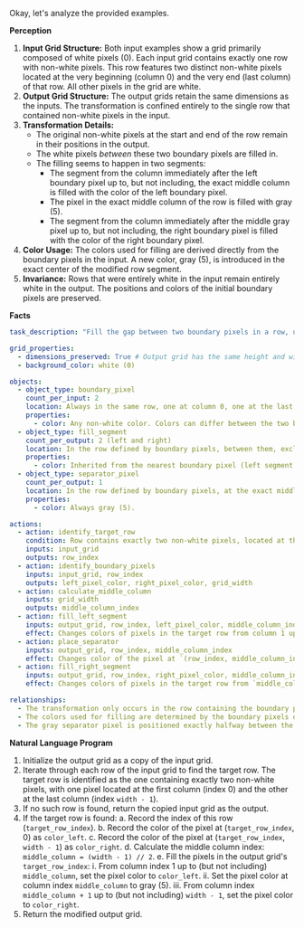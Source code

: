 Okay, let's analyze the provided examples.

**Perception**

1.  **Input Grid Structure:** Both input examples show a grid primarily composed of white pixels (0). Each input grid contains exactly one row with non-white pixels. This row features two distinct non-white pixels located at the very beginning (column 0) and the very end (last column) of that row. All other pixels in the grid are white.
2.  **Output Grid Structure:** The output grids retain the same dimensions as the inputs. The transformation is confined entirely to the single row that contained non-white pixels in the input.
3.  **Transformation Details:**
    *   The original non-white pixels at the start and end of the row remain in their positions in the output.
    *   The white pixels *between* these two boundary pixels are filled in.
    *   The filling seems to happen in two segments:
        *   The segment from the column immediately after the left boundary pixel up to, but not including, the exact middle column is filled with the color of the left boundary pixel.
        *   The pixel in the exact middle column of the row is filled with gray (5).
        *   The segment from the column immediately after the middle gray pixel up to, but not including, the right boundary pixel is filled with the color of the right boundary pixel.
4.  **Color Usage:** The colors used for filling are derived directly from the boundary pixels in the input. A new color, gray (5), is introduced in the exact center of the modified row segment.
5.  **Invariance:** Rows that were entirely white in the input remain entirely white in the output. The positions and colors of the initial boundary pixels are preserved.

**Facts**


```yaml
task_description: "Fill the gap between two boundary pixels in a row, using their respective colors and placing a gray separator in the middle."

grid_properties:
  - dimensions_preserved: True # Output grid has the same height and width as the input.
  - background_color: white (0)

objects:
  - object_type: boundary_pixel
    count_per_input: 2
    location: Always in the same row, one at column 0, one at the last column.
    properties:
      - color: Any non-white color. Colors can differ between the two boundary pixels.
  - object_type: fill_segment
    count_per_output: 2 (left and right)
    location: In the row defined by boundary pixels, between them, excluding the middle column.
    properties:
      - color: Inherited from the nearest boundary pixel (left segment uses left pixel color, right segment uses right pixel color).
  - object_type: separator_pixel
    count_per_output: 1
    location: In the row defined by boundary pixels, at the exact middle column index `(width - 1) // 2`.
    properties:
      - color: Always gray (5).

actions:
  - action: identify_target_row
    condition: Row contains exactly two non-white pixels, located at the first and last columns.
    inputs: input_grid
    outputs: row_index
  - action: identify_boundary_pixels
    inputs: input_grid, row_index
    outputs: left_pixel_color, right_pixel_color, grid_width
  - action: calculate_middle_column
    inputs: grid_width
    outputs: middle_column_index
  - action: fill_left_segment
    inputs: output_grid, row_index, left_pixel_color, middle_column_index
    effect: Changes colors of pixels in the target row from column 1 up to `middle_column_index - 1` to `left_pixel_color`.
  - action: place_separator
    inputs: output_grid, row_index, middle_column_index
    effect: Changes color of the pixel at `(row_index, middle_column_index)` to gray (5).
  - action: fill_right_segment
    inputs: output_grid, row_index, right_pixel_color, middle_column_index, grid_width
    effect: Changes colors of pixels in the target row from `middle_column_index + 1` up to `grid_width - 2` to `right_pixel_color`.

relationships:
  - The transformation only occurs in the row containing the boundary pixels.
  - The colors used for filling are determined by the boundary pixels on either side.
  - The gray separator pixel is positioned exactly halfway between the boundary pixels horizontally.
```


**Natural Language Program**

1.  Initialize the output grid as a copy of the input grid.
2.  Iterate through each row of the input grid to find the target row. The target row is identified as the one containing exactly two non-white pixels, with one pixel located at the first column (index 0) and the other at the last column (index `width - 1`).
3.  If no such row is found, return the copied input grid as the output.
4.  If the target row is found:
    a.  Record the index of this row (`target_row_index`).
    b.  Record the color of the pixel at (`target_row_index`, 0) as `color_left`.
    c.  Record the color of the pixel at (`target_row_index`, `width - 1`) as `color_right`.
    d.  Calculate the middle column index: `middle_column = (width - 1) // 2`.
    e.  Fill the pixels in the output grid's `target_row_index`:
        i.  From column index 1 up to (but not including) `middle_column`, set the pixel color to `color_left`.
        ii. Set the pixel color at column index `middle_column` to gray (5).
        iii. From column index `middle_column + 1` up to (but not including) `width - 1`, set the pixel color to `color_right`.
5.  Return the modified output grid.